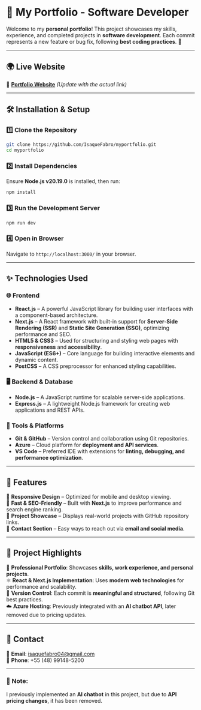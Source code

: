 # 🚀 My Portfolio - Software Developer

Welcome to my **personal portfolio**! This project showcases my skills, experience, and completed projects in **software development**. Each commit represents a new feature or bug fix, following **best coding practices**. 🚀

---

## 🌍 Live Website  
🔗 **[Portfolio Website](#)** _(Update with the actual link)_  

---

## 🛠️ Installation & Setup  

### 1️⃣ Clone the Repository  
```bash
git clone https://github.com/IsaqueFabro/myportfolio.git
cd myportfolio
```

### 2️⃣ Install Dependencies  
Ensure **Node.js v20.19.0** is installed, then run:
```bash
npm install
```

### 3️⃣ Run the Development Server  
```bash
npm run dev
```

### 4️⃣ Open in Browser  
Navigate to `http://localhost:3000/` in your browser.

---

## ✨ Technologies Used  

### 🌐 Frontend  
- **React.js** – A powerful JavaScript library for building user interfaces with a component-based architecture.  
- **Next.js** – A React framework with built-in support for **Server-Side Rendering (SSR)** and **Static Site Generation (SSG)**, optimizing performance and SEO.  
- **HTML5 & CSS3** – Used for structuring and styling web pages with **responsiveness** and **accessibility**.  
- **JavaScript (ES6+)** – Core language for building interactive elements and dynamic content.  
- **PostCSS** – A CSS preprocessor for enhanced styling capabilities.  

### 🖥️ Backend & Database  
- **Node.js** – A JavaScript runtime for scalable server-side applications.  
- **Express.js** – A lightweight Node.js framework for creating web applications and REST APIs.  

### 🔧 Tools & Platforms  
- **Git & GitHub** – Version control and collaboration using Git repositories.  
- **Azure** – Cloud platform for **deployment and API services**.  
- **VS Code** – Preferred IDE with extensions for **linting, debugging, and performance optimization**.  

---

## 🎯 Features  

📌 **Responsive Design** – Optimized for mobile and desktop viewing.  
📌 **Fast & SEO-Friendly** – Built with **Next.js** to improve performance and search engine ranking.  
📌 **Project Showcase** – Displays real-world projects with GitHub repository links.  
📌 **Contact Section** – Easy ways to reach out via **email and social media**.  

---

## 📂 Project Highlights  

💼 **Professional Portfolio**: Showcases **skills, work experience, and personal projects**.  
⚛️ **React & Next.js Implementation**: Uses **modern web technologies** for performance and scalability.  
📌 **Version Control**: Each commit is **meaningful and structured**, following Git best practices.  
☁️ **Azure Hosting**: Previously integrated with an **AI chatbot API**, later removed due to pricing updates.  

---

## 📩 Contact  

📧 **Email**: isaquefabro04@gmail.com  
📱 **Phone**: +55 (48) 99148-5200  

---

### 🔹 Note:  
I previously implemented an **AI chatbot** in this project, but due to **API pricing changes**, it has been removed.  